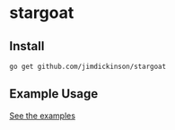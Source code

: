 # stargoat

## Install
```
go get github.com/jimdickinson/stargoat
```

## Example Usage

[See the examples](https://github.com/jimdickinson/stargoat/tree/master/examples)
